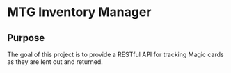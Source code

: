 # MTG Inventory Manager

## Purpose

The goal of this project is to provide a RESTful API for tracking Magic cards as they are lent out and returned.
